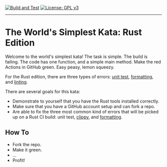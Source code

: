 [![Build and Test](https://github.com/devplaybooks/rust_worlds_simplest_kata/actions/workflows/CI.yaml/badge.svg)](https://github.com/devplaybooks/rust_worlds_simplest_kata/actions/workflows/CI.yaml)
[![License: GPL v3](https://img.shields.io/badge/License-GPLv3-blue.svg)](https://www.gnu.org/licenses/gpl-3.0.en.html)

---

# The World's Simplest Kata: Rust Edition

Welcome to the world's simplest kata! The task is simple. The build is failing.
The code has one function, and a simple main method.
Make the red Actions in GitHub green. Easy peasy, lemon squeezy.

For the Rust edition, there are three types of errors: [unit test](https://doc.rust-lang.org/cargo/commands/cargo-test.html),
[formatting](https://github.com/rust-lang/rustfmt), and [linting](https://github.com/rust-lang/rust-clippy).

There are several goals for this kata:

* Demonstrate to yourself that you have the Rust tools installed correctly.
* Make sure that you have a GitHub account setup and can fork a repo.
* Are able to fix the three most common kind of errors that will be picked up on a Rust CI build: unit test, [clippy](https://github.com/rust-lang/rust-clippy), and [formatting](https://github.com/rust-lang/rustfmt).

## How To

* Fork the repo.
* Make it green.
* ...
* Profit!


